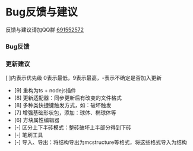 # Bug反馈与建议
反馈与建议请加QQ群 [691552572](https://jq.qq.com/?_wv=1027&k=9soqRZuV)

### Bug反馈
### 更新建议
[ ]内表示优先级 0表示最低，9表示最高，-表示不确定是否加入更新

- [9] 重构为ts + nodejs插件
- [8] 更新适配器：同步更新后有改变的文件格式
- [8] 多种类快捷键触发方式，如：破坏触发
- [7] 增强基础形状包，添加：球体、椭球体等
- [6] 方块属性编辑器
- [-] 区分上下半砖模式：整砖破坏上半部分得到下砖
- [-] 笔刷工具
- [-] 导入、导出：将结构导出为mcstructure等格式，将这些格式导入为结构